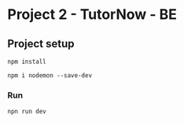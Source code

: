 # Project 2 - TutorNow - BE


## Project setup
```
npm install
```

```
npm i nodemon --save-dev
```

   
### Run
```
npn run dev

```
